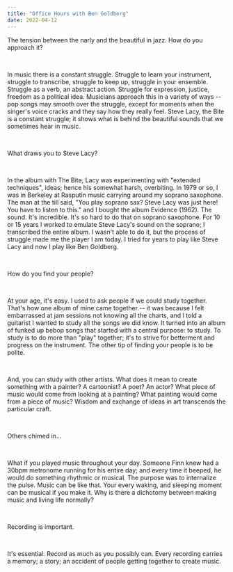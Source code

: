 ```yaml
---
title: "Office Hours with Ben Goldberg"
date: 2022-04-12
---
```


The tension between the narly and the beautiful in
jazz. How do you approach it?

 


In music there is a
constant struggle. Struggle to learn your instrument, struggle to transcribe,
struggle to keep up, struggle in your ensemble. Struggle as a verb, an abstract
action. Struggle for expression, justice, freedom as a political idea. Musicians
approach this in a variety of ways -- pop songs may smooth over the struggle,
except for moments when the singer's voice cracks and they say how they really
feel. Steve Lacy, the Bite is a constant struggle; it shows what is behind the
beautiful sounds that we sometimes hear in music. 

 


What draws you to Steve Lacy?

 


In the album with
The Bite, Lacy was experimenting with "extended techniques", ideas;
hence his somewhat harsh, overbiting. In 1979 or so, I was in Berkeley at
Rasputin music carrying around my soprano saxophone. The man at the till said,
"You play soprano sax? Steve Lacy was just here! You have to listen to
this." and I bought the album Evidence (1962). The sound. It's incredible.
It's so hard to do that on soprano saxophone. For 10 or 15 years I worked to
emulate Steve Lacy's sound on the soprano; I transcribed the entire album. I
wasn't able to do it, but the process of struggle made me the player I am
today. I tried for years to play like Steve Lacy and now I play like Ben
Goldberg.

 


How do you find your people?


 

At your age, it's
easy. I used to ask people if we could study together. That's how one album of
mine came together -- it was because I felt embarrassed at jam sessions not
knowing all the charts, and I told a guitarist I wanted to study all the songs
we did know. It turned into an album of funked up bebop songs that started with
a central purpose: to study. To study is to do more than "play"
together; it's to strive for betterment and progress on the instrument. The
other tip of finding your people is to be polite. 

 


And, you can study
with other artists. What does it mean to create something with a painter? A
cartoonist? A poet? An actor? What piece of music would come from looking at a
painting? What painting would come from a piece of music? Wisdom and exchange
of ideas in art transcends the particular craft. 


 

Others chimed in…


 

What if you played
music throughout your day. Someone Finn knew had a 30bpm metronome running for
his entire day; and every time it beeped, he would do something rhythmic or
musical. The purpose was to internalize the pulse. Music can be like that. Your
every waking, and sleeping moment can be musical if you make it. Why is there a
dichotomy between making music and living life normally? 


 

Recording is important.


 

It's essential.
Record as much as you possibly can. Every recording carries a memory; a story;
an accident of people getting together to create music.
